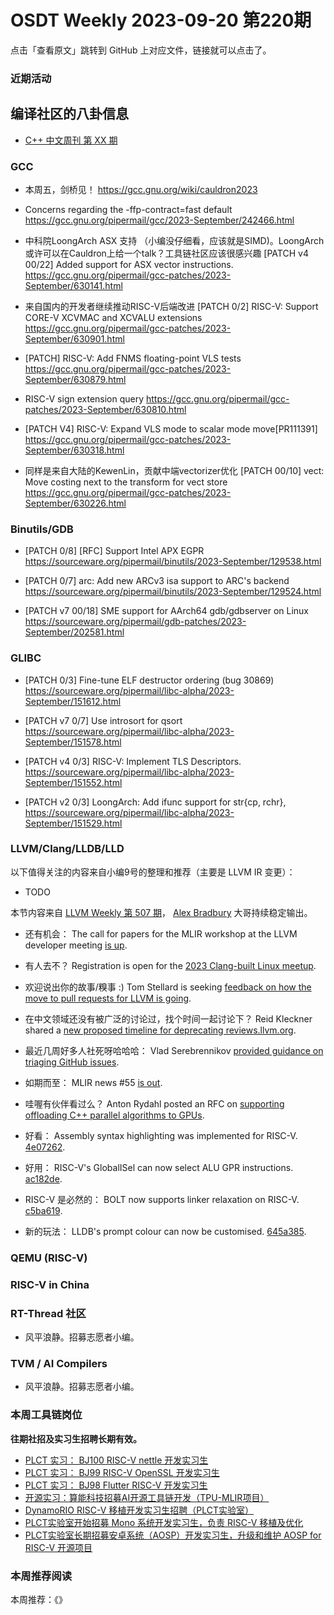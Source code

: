 # OSDT Weekly 2023-09-20 第220期

点击「查看原文」跳转到 GitHub 上对应文件，链接就可以点击了。

### 近期活动

## 编译社区的八卦信息

- [C++ 中文周刊 第 XX 期]()

### GCC

- 本周五，剑桥见！
  https://gcc.gnu.org/wiki/cauldron2023

- Concerns regarding the -ffp-contract=fast default
  https://gcc.gnu.org/pipermail/gcc/2023-September/242466.html

-  中科院LoongArch ASX 支持 （小编没仔细看，应该就是SIMD)。LoongArch或许可以在Cauldron上给一个talk？工具链社区应该很感兴趣
  [PATCH v4 00/22] Added support for ASX vector instructions.
  https://gcc.gnu.org/pipermail/gcc-patches/2023-September/630141.html

- 来自国内的开发者继续推动RISC-V后端改进
  [PATCH 0/2] RISC-V: Support CORE-V XCVMAC and XCVALU extensions
  https://gcc.gnu.org/pipermail/gcc-patches/2023-September/630901.html

- [PATCH] RISC-V: Add FNMS floating-point VLS tests
  https://gcc.gnu.org/pipermail/gcc-patches/2023-September/630879.html

- RISC-V sign extension query
  https://gcc.gnu.org/pipermail/gcc-patches/2023-September/630810.html

- [PATCH V4] RISC-V: Expand VLS mode to scalar mode move[PR111391]
  https://gcc.gnu.org/pipermail/gcc-patches/2023-September/630318.html

- 同样是来自大陆的KewenLin，贡献中端vectorizer优化
  [PATCH 00/10] vect: Move costing next to the transform for vect store
  https://gcc.gnu.org/pipermail/gcc-patches/2023-September/630226.html


### Binutils/GDB

- [PATCH 0/8] [RFC] Support Intel APX EGPR
  https://sourceware.org/pipermail/binutils/2023-September/129538.html

- [PATCH 0/7] arc: Add new ARCv3 isa support to ARC's backend
  https://sourceware.org/pipermail/binutils/2023-September/129524.html

- [PATCH v7 00/18] SME support for AArch64 gdb/gdbserver on Linux
  https://sourceware.org/pipermail/gdb-patches/2023-September/202581.html

### GLIBC

- [PATCH 0/3] Fine-tune ELF destructor ordering (bug 30869)
  https://sourceware.org/pipermail/libc-alpha/2023-September/151612.html

- [PATCH v7 0/7] Use introsort for qsort
  https://sourceware.org/pipermail/libc-alpha/2023-September/151578.html

- [PATCH v4 0/3] RISC-V: Implement TLS Descriptors.
  https://sourceware.org/pipermail/libc-alpha/2023-September/151552.html

- [PATCH v2 0/3] LoongArch: Add ifunc support for str{cp, rchr},
  https://sourceware.org/pipermail/libc-alpha/2023-September/151529.html

### LLVM/Clang/LLDB/LLD


以下值得关注的内容来自小编9号的整理和推荐（主要是 LLVM IR 变更）：

- TODO

本节内容来自 [LLVM Weekly 第 507 期](http://llvmweekly.org/issue/507)，
[Alex Bradbury](https://www.linkedin.com/in/alex-bradbury/) 大哥持续稳定输出。

* 还有机会： The call for papers for the MLIR workshop at the LLVM developer meeting [is up](https://discourse.llvm.org/t/cfp-mlir-workshop-at-the-llvm-developer-meeting-oct-2023/73398).

* 有人去不？ Registration is open for the [2023 Clang-built Linux meetup](https://discourse.llvm.org/t/2023-clang-built-linux-meetup-registration/73465).

* 欢迎说出你的故事/糗事 :) Tom Stellard is seeking [feedback on how the move to pull requests for LLVM is going](https://discourse.llvm.org/t/hows-it-going-with-pull-requests/73467).

* 在中文领域还没有被广泛的讨论过，找个时间一起讨论下？ Reid Kleckner shared a [new proposed timeline for deprecating reviews.llvm.org](https://discourse.llvm.org/t/update-on-github-pull-requests/71540/125).

* 最近几周好多人社死呀哈哈哈： Vlad Serebrennikov [provided guidance on triaging GitHub issues](https://discourse.llvm.org/t/documentation-for-triaging-github-issues/73487/4).

* 如期而至： MLIR news #55 [is out](https://discourse.llvm.org/t/mlir-news-55th-edition-13th-september-2023/73362).

* 哇喔有伙伴看过么？ Anton Rydahl posted an RFC on [supporting offloading C++ parallel algorithms to GPUs](https://discourse.llvm.org/t/rfc-openmp-offloading-backend-for-c-parallel-algorithms/73468).

* 好看： Assembly syntax highlighting was implemented for RISC-V.
  [4e07262](https://reviews.llvm.org/rG4e07262d39eb).

* 好用： RISC-V's GlobalISel can now select ALU GPR instructions.
  [ac182de](https://reviews.llvm.org/rGac182deee828).

* RISC-V 是必然的： BOLT now supports linker relaxation on RISC-V.
  [c5ba619](https://reviews.llvm.org/rGc5ba61978c33).

* 新的玩法： LLDB's prompt colour can now be customised.
  [645a385](https://reviews.llvm.org/rG645a3855dda4).

### QEMU (RISC-V)

### RISC-V in China

### RT-Thread 社区

- 风平浪静。招募志愿者小编。

### TVM / AI Compilers

- 风平浪静。招募志愿者小编。

### 本周工具链岗位

**往期社招及实习生招聘长期有效。**

- [PLCT 实习： BJ100 RISC-V nettle 开发实习生](https://mp.weixin.qq.com/s/GEUKRlxILFpdHQbv-yxWQQ)
- [PLCT 实习： BJ99 RISC-V OpenSSL 开发实习生](https://mp.weixin.qq.com/s/pzy6sbW50r3aLw3Dt36oBQ)
- [PLCT 实习： BJ98 Flutter RISC-V 开发实习生](https://mp.weixin.qq.com/s/gQYT_rhtLE8jGg6WWAztDA)
- [开源实习：算能科技招募AI开源工具链开发（TPU-MLIR项目）](https://mp.weixin.qq.com/s/IBJh0ip4k11PzIMZecsWSw)
- [DynamoRIO RISC-V 移植开发实习生招聘（PLCT实验室）](https://mp.weixin.qq.com/s/J_5TjT6DOqeOXJXQI5VQxw)
- [PLCT实验室开始招募 Mono 系统开发实习生，负责 RISC-V 移植及优化](https://mp.weixin.qq.com/s/whEW7Hay1jIP1tBzIPay1A)
- [PLCT实验室长期招募安卓系统（AOSP）开发实习生，升级和维护 AOSP for RISC-V 开源项目](https://mp.weixin.qq.com/s/dJP2cEB1nex2inR5c-cJog)


### 本周推荐阅读

本周推荐：《》
